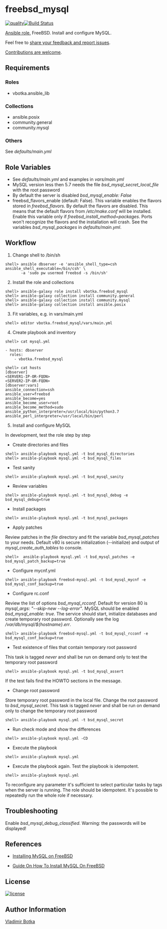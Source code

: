 # freebsd_mysql

[![quality](https://img.shields.io/ansible/quality/27910)](https://galaxy.ansible.com/vbotka/freebsd_mysql)[![Build Status](https://app.travis-ci.com/vbotka/ansible-freebsd-mysql.svg?branch=master)](https://app.travis-ci.com/vbotka/ansible-freebsd-mysql)

[Ansible role.](https://galaxy.ansible.com/vbotka/freebsd_mysql/) FreeBSD. Install and configure MySQL.

Feel free to [share your feedback and report issues](https://github.com/vbotka/ansible-freebsd-mysql/issues).

[Contributions are welcome](https://github.com/firstcontributions/first-contributions).


## Requirements

### Roles

* vbotka.ansible_lib

### Collections

* ansible.posix
* community.general
* community.mysql

### Others

See *defaults/main.yml*


## Role Variables

* See *defaults/main.yml* and examples in *vars/main.yml*
* MySQL version less then 5.7 needs the file *bsd_mysql_secret_local_file* with the root password
* By default the server is disabled *bsd_mysql_enable: False*
* freebsd_flavors_enable (default: False). This variable enables the flavors stored in
  *freebsd_flavors*. By default the flavors are disabled. This means that the default flavors from
  */etc/make.conf* will be installed. Enable this variable only if
  *freebsd_install_method=packages*. Ports won't recognize the flavors and the installation will
  crash. See the variables *bsd_mysql_packages* in *defaults/main.yml*.


## Workflow

1) Change shell to /bin/sh

```
shell> ansible dbserver -e 'ansible_shell_type=csh ansible_shell_executable=/bin/csh' \
       -a 'sudo pw usermod freebsd -s /bin/sh'
```

2) Install the role and collections

```
shell> ansible-galaxy role install vbotka.freebsd_mysql
shell> ansible-galaxy collection install community.general
shell> ansible-galaxy collection install community.mysql
shell> ansible-galaxy collection install ansible.posix
```

3) Fit variables, e.g. in vars/main.yml

```
shell> editor vbotka.freebsd_mysql/vars/main.yml
```

4) Create playbook and inventory

```
shell> cat mysql.yml

- hosts: dbserver
  roles:
    - vbotka.freebsd_mysql
```

```
shell> cat hosts
[dbserver]
<SERVER1-IP-OR-FQDN>
<SERVER2-IP-OR-FQDN>
[dbserver:vars]
ansible_connection=ssh
ansible_user=freebsd
ansible_become=yes
ansible_become_user=root
ansible_become_method=sudo
ansible_python_interpreter=/usr/local/bin/python3.7
ansible_perl_interpreter=/usr/local/bin/perl
```

5) Install and configure MySQL

In development, test the role step by step


* Create directories and files

```
shell> ansible-playbook mysql.yml -t bsd_mysql_directories
shell> ansible-playbook mysql.yml -t bsd_mysql_files
```

* Test sanity

```
shell> ansible-playbook mysql.yml -t bsd_mysql_sanity
```

* Review variables

```
shell> ansible-playbook mysql.yml -t bsd_mysql_debug -e bsd_mysql_debug=true
```

* Install packages

```
shell> ansible-playbook mysql.yml -t bsd_mysql_packages
```

* Apply patches

Review patches in the *file* directory and fit the variable *bsd_mysql_patches* to your
needs. Default v80 is secure initialization (--initialize) and output of *mysql_create_auth_tables*
to console.

```
shell>  ansible-playbook mysql.yml -t bsd_mysql_patches -e bsd_mysql_patch_backup=true
```

* Configure mycnf.yml

```
shell> ansible-playbook freebsd-mysql.yml -t bsd_mysql_mycnf -e bsd_mysql_conf_backup=true
```

* Configure rc.conf

Review the list of options *bsd_mysql_rcconf*. Default for version 80 is *mysql_args: "--skip-new
--log-error"*. MySQL should be enabled *bsd_mysql_enable: true*. The service should start,
initialize databases and create temporary root password. Optionally see the log
*/var/db/mysql/${hostname}.err*.

```
shell> ansible-playbook freebsd-mysql.yml -t bsd_mysql_rcconf -e bsd_mysql_conf_backup=true
```

* Test existence of files that contain temporary root password

This task is tagged *never* and shall be run on demand only to test the temporary root password

```
shell> ansible-playbook mysql.yml -t bsd_mysql_assert
```

If the test fails find the HOWTO sections in the message.

* Change root password

Store temporary root password in the local file. Change the root password to
*bsd_mysql_secret*. This task is tagged *never* and shall be run on demand only to change the
temporary root password

```
shell> ansible-playbook mysql.yml -t bsd_mysql_secret
```

* Run check mode and show the differences

```
shell> ansible-playbook mysql.yml -CD
```

* Execute the playbook

```
shell> ansible-playbook mysql.yml
```

* Execute the playbook again. Test the playbook is idempotent.

```
shell> ansible-playbook mysql.yml
```

To reconfigure any parameter it's sufficient to select particular tasks by tags when the server is
running. The role should be idempotent. It's possible to repeatedly run the whole role if necessary.


## Troubleshooting

Enable *bsd_mysql_debug_classified*. Warning: the passwords will be displayed!


## References

- [Installing MySQL on FreeBSD](https://dev.mysql.com/doc/refman/5.7/en/freebsd-installation.html)

- [Guide On How To Install MySQL On FreeBSD](http://www.xfiles.dk/guide-on-how-to-install-mysql-on-freebsd/)


## License

[![license](https://img.shields.io/badge/license-BSD-red.svg)](https://www.freebsd.org/doc/en/articles/bsdl-gpl/article.html)


## Author Information

[Vladimir Botka](https://botka.info)

